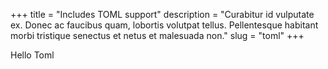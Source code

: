 +++
title = "Includes TOML support"
description = "Curabitur id vulputate ex. Donec ac faucibus quam, lobortis volutpat tellus. Pellentesque habitant morbi tristique senectus et netus et malesuada non."
slug = "toml"
+++

Hello Toml
